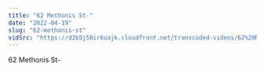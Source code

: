 ```yaml
---
title: "62 Methonis St-"
date: "2022-04-19"
slug: "62-methonis-st"
vidSrc: "https://d2b5j58ir6uajk.cloudfront.net/transcoded-videos/62%20Methonis%20St-.mp4"
---
```


62 Methonis St-

